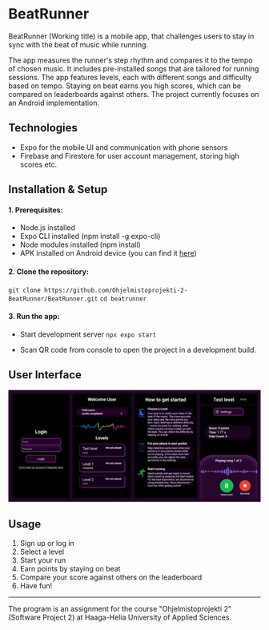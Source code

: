 # BeatRunner

BeatRunner (Working title) is a mobile app, that challenges users to stay in sync with the beat of music while running.

The app measures the runner's step rhythm and compares it to the tempo of chosen music. It includes pre-installed songs that are tailored for running sessions. The app features levels, each with different songs and difficulty based on tempo. Staying on beat earns you high scores, which can be compared on leaderboards against others. The project currently focuses on an Android implementation.

## Technologies

- Expo for the mobile UI and communication with phone sensors
- Firebase and Firestore for user account management, storing high scores etc.

## Installation & Setup

#### 1. Prerequisites:

- Node.js installed
- Expo CLI installed (npm install -g expo-cli)
- Node modules installed (npm install)
- APK installed on Android device (you can find it [here](https://expo.dev/accounts/beatrunner/projects/beatrunner/builds/d357db4d-85d1-49f3-bbe0-563cf0209398)) 

#### 2. Clone the repository:

`git clone https://github.com/Ohjelmistoprojekti-2-BeatRunner/BeatRunner.git`
`cd beatrunner`

#### 3. Run the app:

- Start development server
`npx expo start`

- Scan QR code from console to open the project in a development build. 

## User Interface

![Käyttöliittymäkaavio](./Images/Kayttoliittyma.png)

## Usage

1. Sign up or log in
2. Select a level
3. Start your run
4. Earn points by staying on beat
5. Compare your score against others on the leaderboard
6. Have fun!

---

The program is an assignment for the course "Ohjelmistoprojekti 2" (Software Project 2) at Haaga-Helia University of Applied Sciences.

